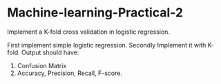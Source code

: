 # Machine-learning-Practical-2

Implement a K-fold cross validation in logistic regression.

First implement simple logistic regression.
Secondly Implement it with K-fold.
Output should have:
1. Confusion Matrix
2. Accuracy, Precision, Recall, F-score.
